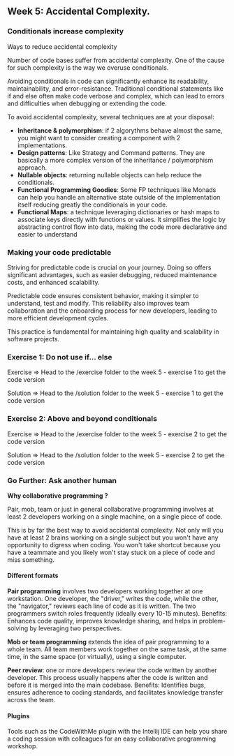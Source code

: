 ## Week 5: Accidental Complexity.

### Conditionals increase complexity

Ways to reduce accidental complexity

Number of code bases suffer from accidental complexity. One of the cause for such complexity is the way we overuse conditionals.

Avoiding conditionals in code can significantly enhance its readability, maintainability, and error-resistance. Traditional conditional statements like if and else often make code verbose and complex, which can lead to errors and difficulties when debugging or extending the code. 

To avoid accidental complexity, several techniques are at your disposal:
- **Inheritance & polymorphism**: if 2 algorythms behave almost the same, you might want to consider creating a component with 2 implementations. 
- **Design patterns**: Like Strategy and Command patterns. They are basically a more complex version of the inheritance / polymorphism approach.
- **Nullable objects**: returning nullable objects can help reduce the conditionals.
- **Functional Programming Goodies**: Some FP techniques like Monads can help you handle an alternative state outside of the implementation itself reducing greatly the conditionals in your code.
- **Functional Maps**: a technique leveraging dictionaries or hash maps to associate keys directly with functions or values. It simplifies the logic by abstracting control flow into data, making the code more declarative and easier to understand

### Making your code predictable

Striving for predictable code is crucial on your journey. Doing so offers significant advantages, such as easier debugging, reduced maintenance costs, and enhanced scalability. 

Predictable code ensures consistent behavior, making it simpler to understand, test and modify. This reliability also improves team collaboration and the onboarding process for new developers, leading to more efficient development cycles.

This practice is fundamental for maintaining high quality and scalability in software projects.

### Exercise 1: Do not use if... else

Exercise => Head to the /exercise folder to the week 5 - exercise 1 to get the code version

Solution => Head to the /solution folder to the week 5 - exercise 1 to get the code version

### Exercise 2: Above and beyond conditionals

Exercise => Head to the /exercise folder to the week 5 - exercise 2 to get the code version

Solution => Head to the /solution folder to the week 5 - exercise 2 to get the code version

### Go Further: Ask another human

**Why collaborative programming ?**

Pair, mob, team or just in general collaborative programming involves at least 2 developers working on a single machine, on a single piece of code.

This is by far the best way to avoid accidental complexity. Not only will you have at least 2 brains working on a single subject but you won't have any opportunity to digress when coding. You won't take shortcut because you have a teammate and you likely won't stay stuck on a piece of code and miss something.

#### Different formats

**Pair programming** involves two developers working together at one workstation. One developer, the "driver," writes the code, while the other, the "navigator," reviews each line of code as it is written. The two programmers switch roles frequently (ideally every 10-15 minutes).
Benefits: Enhances code quality, improves knowledge sharing, and helps in problem-solving by leveraging two perspectives.

**Mob or team programming** extends the idea of pair programming to a whole team. All team members work together on the same task, at the same time, in the same space (or virtually), using a single computer.

**Peer review**: one or more developers review the code written by another developer. This process usually happens after the code is written and before it is merged into the main codebase.
Benefits: Identifies bugs, ensures adherence to coding standards, and facilitates knowledge transfer across the team.

#### Plugins

Tools such as the CodeWithMe plugin with the Intellij IDE can help you share a coding session with colleagues for an easy collaborative programming workshop.

